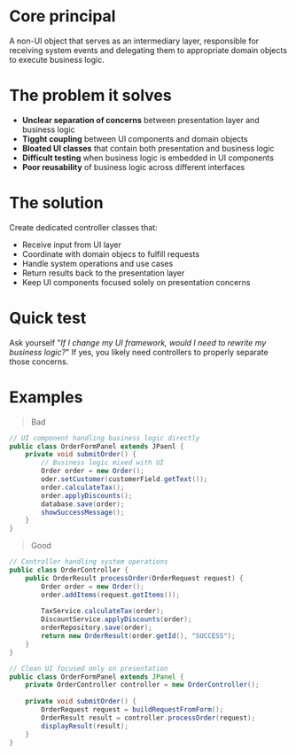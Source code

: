 # Core principal
A non-UI object that serves as an intermediary layer, responsible for receiving system events and delegating them to appropriate domain objects to execute business logic.
# The problem it solves
- **Unclear separation of concerns** between presentation layer and business logic
- **Tigght coupling** between UI components and domain objects
- **Bloated UI classes** that contain both presentation and business logic
- **Difficult testing** when business logic is embedded in UI components
- **Poor reusability** of business logic across different interfaces
# The solution
Create dedicated controller classes that:
- Receive input from UI layer
- Coordinate with domain objecs to fulfill requests
- Handle system operations and use cases
- Return results back to the presentation layer
- Keep UI components focused solely on presentation concerns
# Quick test
Ask yourself "*If I change my UI framework, would I need to rewrite my business logic?*" If yes, you likely need controllers to properly separate those concerns.

# Examples
> Bad

``` java
// UI component handling business logic directly
public class OrderFormPanel extends JPaenl {
	private void submitOrder() {
		// Business logic mixed with UI
		Order order = new Order();
		oder.setCustomer(customerField.getText());
		order.calculateTax();
		order.applyDiscounts();
		database.save(order);
		showSuccessMessage();
	}
}
```

> Good

``` java
// Controller handling system operations
public class OrderController {
	public OrderResult processOrder(OrderRequest request) {
		Order order = new Order();
		order.addItems(request.getItems());
		
		TaxService.calculateTax(order);
		DiscountService.applyDiscounts(order);
		orderRepository.save(order); 
		return new OrderResult(order.getId(), "SUCCESS");
	}
}

// Clean UI focused only on presentation
public class OrderFormPanel extends JPanel {
    private OrderController controller = new OrderController();
    
    private void submitOrder() {
        OrderRequest request = buildRequestFromForm();
        OrderResult result = controller.processOrder(request);
        displayResult(result);
    }
}
```
